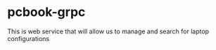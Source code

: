 # pcbook-grpc
This is web service that will allow us to manage and search for laptop configurations
